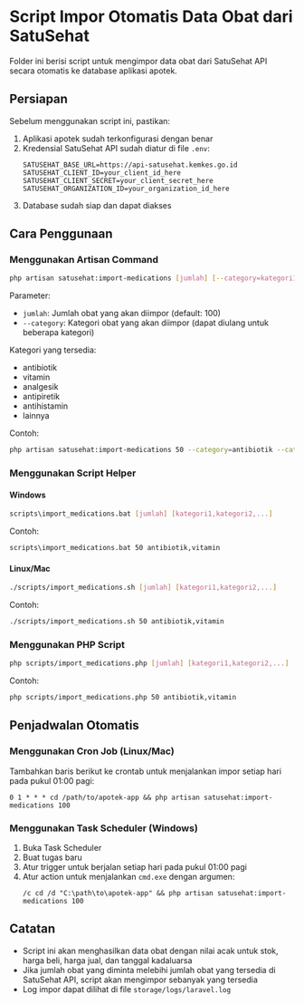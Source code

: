 # Script Impor Otomatis Data Obat dari SatuSehat

Folder ini berisi script untuk mengimpor data obat dari SatuSehat API secara otomatis ke database aplikasi apotek.

## Persiapan

Sebelum menggunakan script ini, pastikan:

1. Aplikasi apotek sudah terkonfigurasi dengan benar
2. Kredensial SatuSehat API sudah diatur di file `.env`:
   ```
   SATUSEHAT_BASE_URL=https://api-satusehat.kemkes.go.id
   SATUSEHAT_CLIENT_ID=your_client_id_here
   SATUSEHAT_CLIENT_SECRET=your_client_secret_here
   SATUSEHAT_ORGANIZATION_ID=your_organization_id_here
   ```
3. Database sudah siap dan dapat diakses

## Cara Penggunaan

### Menggunakan Artisan Command

```bash
php artisan satusehat:import-medications [jumlah] [--category=kategori1] [--category=kategori2] ...
```

Parameter:
- `jumlah`: Jumlah obat yang akan diimpor (default: 100)
- `--category`: Kategori obat yang akan diimpor (dapat diulang untuk beberapa kategori)

Kategori yang tersedia:
- antibiotik
- vitamin
- analgesik
- antipiretik
- antihistamin
- lainnya

Contoh:
```bash
php artisan satusehat:import-medications 50 --category=antibiotik --category=vitamin
```

### Menggunakan Script Helper

#### Windows

```bash
scripts\import_medications.bat [jumlah] [kategori1,kategori2,...]
```

Contoh:
```bash
scripts\import_medications.bat 50 antibiotik,vitamin
```

#### Linux/Mac

```bash
./scripts/import_medications.sh [jumlah] [kategori1,kategori2,...]
```

Contoh:
```bash
./scripts/import_medications.sh 50 antibiotik,vitamin
```

### Menggunakan PHP Script

```bash
php scripts/import_medications.php [jumlah] [kategori1,kategori2,...]
```

Contoh:
```bash
php scripts/import_medications.php 50 antibiotik,vitamin
```

## Penjadwalan Otomatis

### Menggunakan Cron Job (Linux/Mac)

Tambahkan baris berikut ke crontab untuk menjalankan impor setiap hari pada pukul 01:00 pagi:

```
0 1 * * * cd /path/to/apotek-app && php artisan satusehat:import-medications 100
```

### Menggunakan Task Scheduler (Windows)

1. Buka Task Scheduler
2. Buat tugas baru
3. Atur trigger untuk berjalan setiap hari pada pukul 01:00 pagi
4. Atur action untuk menjalankan `cmd.exe` dengan argumen:
   ```
   /c cd /d "C:\path\to\apotek-app" && php artisan satusehat:import-medications 100
   ```

## Catatan

- Script ini akan menghasilkan data obat dengan nilai acak untuk stok, harga beli, harga jual, dan tanggal kadaluarsa
- Jika jumlah obat yang diminta melebihi jumlah obat yang tersedia di SatuSehat API, script akan mengimpor sebanyak yang tersedia
- Log impor dapat dilihat di file `storage/logs/laravel.log`